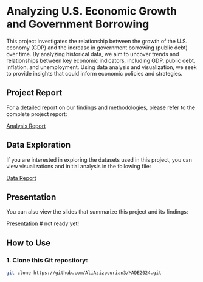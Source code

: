 
# Analyzing U.S. Economic Growth and Government Borrowing

This project investigates the relationship between the growth of the U.S. economy (GDP) and the increase in government borrowing (public debt) over time. By analyzing historical data, we aim to uncover trends and relationships between key economic indicators, including GDP, public debt, inflation, and unemployment. Using data analysis and visualization, we seek to provide insights that could inform economic policies and strategies.

## Project Report

For a detailed report on our findings and methodologies, please refer to the complete project report:

[Analysis Report](https://github.com/AliAzizpourian3/MADE2024/blob/main/project/analysis-report.pdf)

## Data Exploration

If you are interested in exploring the datasets used in this project, you can view visualizations and initial analysis in the following file:

[Data Report](https://github.com/AliAzizpourian3/MADE2024/blob/main/project/data-report.pdf)

## Presentation

You can also view the slides that summarize this project and its findings:

[Presentation](./project/slides.pdf) # not ready yet!

## How to Use

### 1. Clone this Git repository:
```bash
git clone https://github.com/AliAzizpourian3/MADE2024.git
